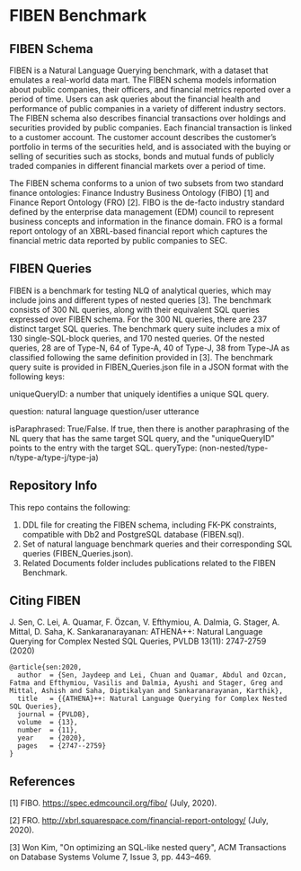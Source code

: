 # FIBEN Benchmark

## FIBEN Schema
FIBEN is a Natural Language Querying benchmark, with a dataset that emulates a real-world data mart. The FIBEN schema models information about public companies, their officers, and financial metrics reported over a period of time. Users can ask queries about the financial health and performance of public companies in a variety of different industry sectors. The FIBEN schema also describes financial transactions over holdings and securities provided by public companies. Each financial transaction is linked to a customer account. The customer account describes the customer’s portfolio in terms of the securities held, and is associated with the buying or selling of securities such as stocks, bonds and mutual funds of publicly traded companies in different financial markets over a period of time. 

The FIBEN schema conforms to a union of two subsets from two standard finance ontologies: Finance Industry Business Ontology (FIBO) [1] and Finance Report Ontology (FRO) [2]. FIBO is the de-facto industry standard defined by the enterprise data management (EDM) council to represent business concepts and information in the finance domain. FRO is a formal report ontology of an XBRL-based financial report which captures the financial metric data reported by public companies to SEC. 

## FIBEN Queries
FIBEN is a benchmark for testing NLQ of analytical queries, which may include joins and different types of nested queries [3]. The benchmark consists of 300 NL queries, along with their equivalent SQL queries expressed over FIBEN schema. For the 300 NL queries, there are 237 distinct target SQL queries. The benchmark query suite includes a mix of 130 single-SQL-block queries, and 170 nested queries. Of the nested queries, 28 are of Type-N, 64 of Type-A, 40 of Type-J, 38 from Type-JA as classified following the same definition provided in [3]. The benchmark query suite is provided in FIBEN_Queries.json file in a JSON format with the following keys:

uniqueQueryID: a number that uniquely identifies a unique SQL query.

question: natural language question/user utterance

isParaphrased: True/False. If true, then there is another paraphrasing of the NL query that has the same target SQL query, and the  "uniqueQueryID" points to the entry with the target SQL.
queryType: (non-nested/type-n/type-a/type-j/type-ja)

## Repository Info
This repo contains the following:
1. DDL file for creating the FIBEN schema, including FK-PK constraints, compatible with Db2 and PostgreSQL database (FIBEN.sql).
2. Set of natural language benchmark queries and their corresponding SQL queries (FIBEN_Queries.json).
3. Related Documents folder includes publications related to the FIBEN Benchmark.

## Citing FIBEN
J. Sen, C. Lei, A. Quamar, F. Özcan, V. Efthymiou, A. Dalmia, G. Stager, A. Mittal, D. Saha, K. Sankaranarayanan: ATHENA++: Natural Language Querying for Complex Nested SQL Queries, PVLDB 13(11): 2747-2759 (2020)

```
@article{sen:2020,
  author  = {Sen, Jaydeep and Lei, Chuan and Quamar, Abdul and Ozcan, Fatma and Efthymiou, Vasilis and Dalmia, Ayushi and Stager, Greg and Mittal, Ashish and Saha, Diptikalyan and Sankaranarayanan, Karthik},
  title   = {{ATHENA}++: Natural Language Querying for Complex Nested SQL Queries},
  journal = {PVLDB},
  volume  = {13},
  number  = {11},
  year    = {2020},
  pages   = {2747--2759}
} 
```

## References

[1] FIBO. https://spec.edmcouncil.org/fibo/ (July, 2020).

[2] FRO. http://xbrl.squarespace.com/financial-report-ontology/ (July, 2020).

[3] Won Kim, "On optimizing an SQL-like nested query", ACM Transactions on Database Systems Volume 7, Issue 3, pp. 443–469.

